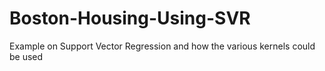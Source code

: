 # Boston-Housing-Using-SVR
Example on Support Vector Regression and how the various kernels could be used
